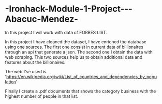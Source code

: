 # -Ironhack-Module-1-Project---Abacuc-Mendez-

In this project I will work with data of FORBES LIST.

In this project I have cleaned the dataset, I have enriched the database using one sources. The first one consist in current data of billionaires through an api that generate a json. The second one I obtain the data with web scraping. This two sources help us to obtain additional data and features about the billionaires.

The web I've used is 'https://en.wikipedia.org/wiki/List_of_countries_and_dependencies_by_population'

Finally I create a .pdf documents that shows the category business with the highest number of people in that list.
